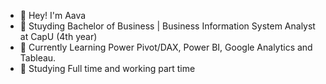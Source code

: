 - 👋 Hey! I'm Aava
- 👀 Stuyding Bachelor of Business | Business Information System Analyst at CapU (4th year)
- 🌱 Currently Learning Power Pivot/DAX, Power BI, Google Analytics and Tableau.
- 💞️ Studying Full time and working part time


<!---
aavamehrvarzan/aavamehrvarzan is a ✨ special ✨ repository because its `README.md` (this file) appears on your GitHub profile.
You can click the Preview link to take a look at your changes.
--->
